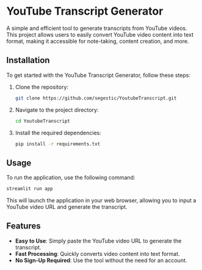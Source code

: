 
# YouTube Transcript Generator

A simple and efficient tool to generate transcripts from YouTube videos. This project allows users to easily convert YouTube video content into text format, making it accessible for note-taking, content creation, and more.

## Installation

To get started with the YouTube Transcript Generator, follow these steps:

1. Clone the repository:
   ```bash
   git clone https://github.com/segestic/YoutubeTranscript.git
   ```
2. Navigate to the project directory:
   ```bash
   cd YoutubeTranscript
   ```
3. Install the required dependencies:
   ```bash
   pip install -r requirements.txt
   ```

## Usage

To run the application, use the following command:

```bash
streamlit run app
```

This will launch the application in your web browser, allowing you to input a YouTube video URL and generate the transcript.

## Features

- **Easy to Use**: Simply paste the YouTube video URL to generate the transcript.
- **Fast Processing**: Quickly converts video content into text format.
- **No Sign-Up Required**: Use the tool without the need for an account.
